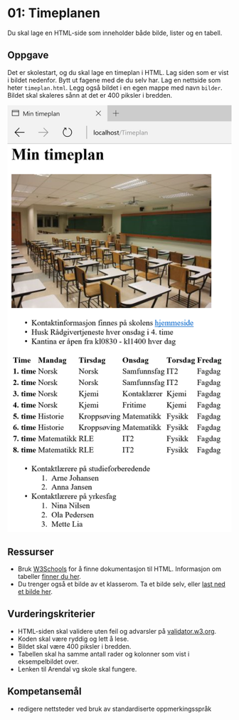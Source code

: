 01: Timeplanen
==============
Du skal lage en HTML-side som inneholder både bilde, lister og en tabell.

Oppgave
-------
Det er skolestart, og du skal lage en timeplan i HTML. Lag siden som er vist i bildet nedenfor. Bytt ut fagene med de du selv har. Lag en nettside som heter `timeplan.html`. Legg også bildet i en egen mappe med navn `bilder`. Bildet skal skaleres sånn at det er 400 piksler i bredden.

![Den ferdige nettsiden](https://raw.githubusercontent.com/overas/overas.github.io/master/it1/Bilder/timeplan-1.png)

Ressurser
---------
* Bruk [W3Schools](http://www.w3schools.com/) for å finne dokumentasjon til HTML. Informasjon om tabeller [finner du her](http://www.w3schools.com/tags/tag_table.asp).
* Du trenger også et bilde av et klasserom. Ta et bilde selv, eller [last ned et bilde her](https://commons.wikimedia.org/wiki/File:Andrew_Classroom_De_La_Salle_University.jpeg).

Vurderingskriterier
-------------------
* HTML-siden skal validere uten feil og advarsler på [validator.w3.org](https://validator.w3.org/). 
* Koden skal være ryddig og lett å lese.
* Bildet skal være 400 piksler i bredden.
* Tabellen skal ha samme antall rader og kolonner som vist i eksempelbildet over.
* Lenken til Arendal vg skole skal fungere.

Kompetansemål
-------------
* redigere nettsteder ved bruk av standardiserte oppmerkingsspråk